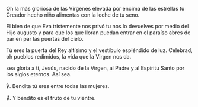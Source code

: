 Oh la más gloriosa de las Virgenes elevada por encima de las estrellas tu Creador hecho niño alimentas con la leche de tu seno.

El bien de que Eva tristemente nos privó tu nos lo devuelves por medio del Hijo augusto y para que los que lloran puedan entrar en el paraíso abres de par en par las puertas del cielo.

Tú eres la puerta del Rey altísimo
y el vestíbulo espléndido de luz.
Celebrad, oh pueblos redimidos,
la vida que la Virgen nos da.

sea gloria a ti, Jesús,
nacido de la Virgen,
al Padre y al Espíritu Santo
por los siglos eternos.
Así sea.

&#x2123;. Bendita tú eres entre todas las
mujeres.

&#x211F;. Y bendito es el fruto de tu vientre.
